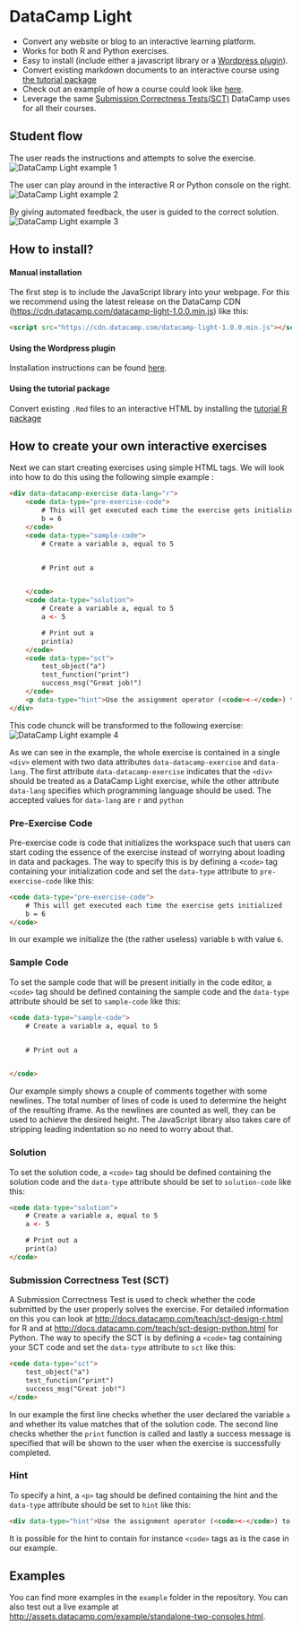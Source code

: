 # DataCamp Light

* Convert any website or blog to an interactive learning platform.
* Works for both R and Python exercises.
* Easy to install (include either a javascript library or a [Wordpress plugin](https://github.com/datacamp/datacamp-light-wordpress)).
* Convert existing markdown documents to an interactive course using [the tutorial package](https://github.com/datacamp/tutorial)
* Check out an example of how a course could look like [here](https://www.datacamp.com/courses/free-introduction-to-r/chapter-1-intro-to-basics-1-r).
* Leverage the same [Submission Correctness Tests(SCT)](http://docs.datacamp.com/teach/sct-design-r.html) DataCamp uses for all their courses.


## Student flow
The user reads the instructions and attempts to solve the exercise.
![DataCamp Light example 1](http://assets.datacamp.com/img/github/datacamp-light/example_r_1.jpg "Example 1 R")

The user can play around in the interactive R or Python console on the right.
![DataCamp Light example 2](http://assets.datacamp.com/img/github/datacamp-light/example_r_2.jpg "Example 2 R")

By giving automated feedback, the user is guided to the correct solution.
![DataCamp Light example 3](http://assets.datacamp.com/img/github/datacamp-light/example_r_3.jpg "Example 3 R")


## How to install?

#### Manual installation
The first step is to include the JavaScript library into your webpage. For this we recommend using the latest release on the DataCamp CDN (https://cdn.datacamp.com/datacamp-light-1.0.0.min.js) like this:

```html
<script src="https://cdn.datacamp.com/datacamp-light-1.0.0.min.js"></script>
```

#### Using the Wordpress plugin
Installation instructions can be found [here](https://github.com/datacamp/datacamp-light-wordpress).

#### Using the tutorial package
Convert existing `.Rmd` files to an interactive HTML by installing the [tutorial R package](https://github.com/datacamp/tutorial)

## How to create your own interactive exercises
Next we can start creating exercises using simple HTML tags. We will look into how to do this using the following simple example :

```html
<div data-datacamp-exercise data-lang="r">
	<code data-type="pre-exercise-code">
		# This will get executed each time the exercise gets initialized
		b = 6
	</code>
	<code data-type="sample-code">
		# Create a variable a, equal to 5


		# Print out a


	</code>
	<code data-type="solution">
		# Create a variable a, equal to 5
		a <- 5

		# Print out a
		print(a)
	</code>
	<code data-type="sct">
		test_object("a")
		test_function("print")
		success_msg("Great job!")
	</code>
	<p data-type="hint">Use the assignment operator (<code><-</code>) to create the variable <code>a</code>.</p>
</div>
```
This code chunck will be transformed to the following exercise:
![DataCamp Light example 4](http://assets.datacamp.com/img/github/datacamp-light/example_r_start.jpg "Example 4")

As we can see in the example, the whole exercise is contained in a single `<div>` element with two data attributes `data-datacamp-exercise` and `data-lang`. The first attribute `data-datacamp-exercise` indicates that the `<div>` should be treated as a DataCamp Light exercise, while the other attribute `data-lang` specifies which programming language should be used. The accepted values for `data-lang` are `r` and `python`

### Pre-Exercise Code

Pre-exercise code is code that initializes the workspace such that users can start coding the essence of the exercise instead of worrying about loading in data and packages. The way to specify this is by defining a `<code>` tag containing your initialization code and set the `data-type` attribute to `pre-exercise-code` like this:

```html
<code data-type="pre-exercise-code">
	# This will get executed each time the exercise gets initialized
	b = 6
</code>
```

In our example we initialize the (the rather useless) variable `b` with value `6`.

### Sample Code

To set the sample code that will be present initially in the code editor, a `<code>` tag should be defined containing the sample code and the `data-type` attribute should be set to `sample-code` like this:

```html
<code data-type="sample-code">
	# Create a variable a, equal to 5


	# Print out a


</code>
```

Our example simply shows a couple of comments together with some newlines. The total number of lines of code is used to determine the height of the resulting iframe. As the newlines are counted as well, they can be used to achieve the desired height. The JavaScript library also takes care of stripping leading indentation so no need to worry about that.

### Solution

To set the solution code, a `<code>` tag should be defined containing the solution code and the `data-type` attribute should be set to `solution-code` like this:

```html
<code data-type="solution">
	# Create a variable a, equal to 5
	a <- 5

	# Print out a
	print(a)
</code>
```

### Submission Correctness Test (SCT)

A Submission Correctness Test is used to check whether the code submitted by the user properly solves the exercise. For detailed information on this you can look at http://docs.datacamp.com/teach/sct-design-r.html for R and at http://docs.datacamp.com/teach/sct-design-python.html for Python. The way to specify the SCT is by defining a `<code>` tag containing your SCT code and set the `data-type` attribute to `sct` like this:

```html
<code data-type="sct">
	test_object("a")
	test_function("print")
	success_msg("Great job!")
</code>
```

In our example the first line checks whether the user declared the variable `a` and whether its value matches that of the solution code. The second line checks whether the `print` function is called and lastly a success message is specified that will be shown to the user when the exercise is successfully completed.

### Hint

To specify a hint, a `<p>` tag should be defined containing the hint and the `data-type` attribute should be set to `hint` like this:

```html
<div data-type="hint">Use the assignment operator (<code><-</code>) to create the variable <code>a</code>.</div>
```

It is possible for the hint to contain for instance `<code>` tags as is the case in our example.


## Examples

You can find more examples in the `example` folder in the repository. You can also test out a live example at http://assets.datacamp.com/example/standalone-two-consoles.html.
